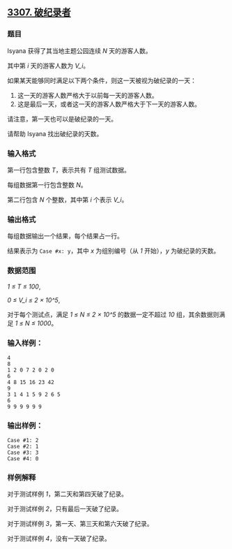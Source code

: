 ## [3307. 破纪录者](https://www.acwing.com/problem/content/3310/)

### 题目

Isyana 获得了其当地主题公园连续 *N* 天的游客人数。

其中第 *i* 天的游客人数为 *V_i*。

如果某天能够同时满足以下两个条件，则这一天被视为破纪录的一天：

1. 这一天的游客人数严格大于以前每一天的游客人数。
2. 这是最后一天，或者这一天的游客人数严格大于下一天的游客人数。

请注意，第一天也可以是破纪录的一天。

请帮助 Isyana 找出破纪录的天数。

### 输入格式

第一行包含整数 *T*，表示共有 *T* 组测试数据。

每组数据第一行包含整数 *N*。

第二行包含 *N* 个整数，其中第 *i* 个表示 *V_i*。

### 输出格式

每组数据输出一个结果，每个结果占一行。

结果表示为 `Case #x: y`，其中 *x* 为组别编号（从 *1* 开始），*y* 为破纪录的天数。

### 数据范围

*1 ≤ T ≤ 100*,

*0 ≤ V_i ≤ 2 × 10^5*,

对于每个测试点，满足 *1 ≤ N ≤ 2 × 10^5* 的数据一定不超过 *10* 组，其余数据则满足 *1 ≤ N ≤ 1000*。

### 输入样例：

```
4
8
1 2 0 7 2 0 2 0
6
4 8 15 16 23 42
9
3 1 4 1 5 9 2 6 5
6
9 9 9 9 9 9
```

### 输出样例：

```
Case #1: 2
Case #2: 1
Case #3: 3
Case #4: 0
```

### 样例解释

对于测试样例 *1*，第二天和第四天破了纪录。

对于测试样例 *2*，只有最后一天破了纪录。

对于测试样例 *3*，第一天、第三天和第六天破了纪录。

对于测试样例 *4*，没有一天破了纪录。
